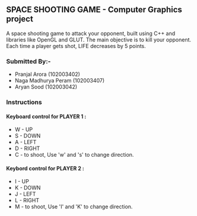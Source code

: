 ## SPACE SHOOTING GAME - Computer Graphics project
A space shooting game to attack your opponent, built using C++ and libraries like OpenGL and GLUT.
The main objective is to kill your opponent. Each time a player gets shot, LIFE decreases by 5 points.

### Submitted By:- 
- Pranjal Arora (102003402)
- Naga Madhurya Peram (102003407)
- Aryan Sood (102003042)

### Instructions
#### Keyboard control for PLAYER 1 :
- W - UP
- S - DOWN
- A - LEFT
- D - RIGHT
- C - to shoot, Use 'w' and 's' to change direction.

#### Keybord control for PLAYER 2 :
- I - UP
- K - DOWN
- J - LEFT
- L - RIGHT
- M - to shoot, Use 'I' and 'K' to change direction.
